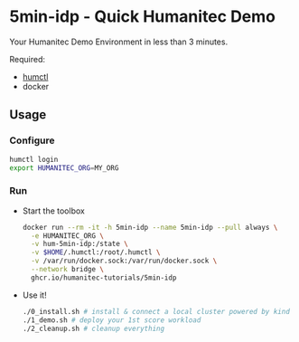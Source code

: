 # 5min-idp - Quick Humanitec Demo

Your Humanitec Demo Environment in less than 3 minutes.

Required:

* [humctl](https://developer.humanitec.com/platform-orchestrator/cli/)
* docker

## Usage

### Configure

```bash
humctl login
export HUMANITEC_ORG=MY_ORG
```

### Run

* Start the toolbox

  ```bash
  docker run --rm -it -h 5min-idp --name 5min-idp --pull always \
    -e HUMANITEC_ORG \
    -v hum-5min-idp:/state \
    -v $HOME/.humctl:/root/.humctl \
    -v /var/run/docker.sock:/var/run/docker.sock \
    --network bridge \
    ghcr.io/humanitec-tutorials/5min-idp
  ```

* Use it!

  ```bash
  ./0_install.sh # install & connect a local cluster powered by kind
  ./1_demo.sh # deploy your 1st score workload
  ./2_cleanup.sh # cleanup everything
  ```
